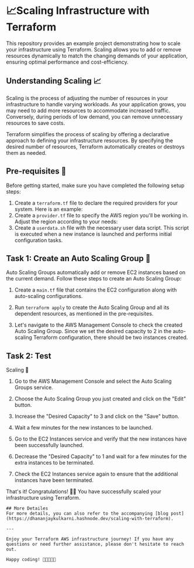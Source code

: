 # 📈Scaling Infrastructure with Terraform

This repository provides an example project demonstrating how to scale your infrastructure using Terraform. Scaling allows you to add or remove resources dynamically to match the changing demands of your application, ensuring optimal performance and cost-efficiency.

## Understanding Scaling 📈

Scaling is the process of adjusting the number of resources in your infrastructure to handle varying workloads. As your application grows, you may need to add more resources to accommodate increased traffic. Conversely, during periods of low demand, you can remove unnecessary resources to save costs.

Terraform simplifies the process of scaling by offering a declarative approach to defining your infrastructure resources. By specifying the desired number of resources, Terraform automatically creates or destroys them as needed.

## Pre-requisites 🔑

Before getting started, make sure you have completed the following setup steps:

1. Create a `terraform.tf` file to declare the required providers for your system. Here is an example:
2. Create a `provider.tf` file to specify the AWS region you'll be working in. Adjust the region according to your needs:
3. Create a `userdata.sh` file with the necessary user data script. This script is executed when a new instance is launched and performs initial configuration tasks.

## Task 1: Create an Auto Scaling Group 🏢

Auto Scaling Groups automatically add or remove EC2 instances based on the current demand. Follow these steps to create an Auto Scaling Group:

1. Create a `main.tf` file that contains the EC2 configuration along with auto-scaling configurations.

2. Run `terraform apply` to create the Auto Scaling Group and all its dependent resources, as mentioned in the pre-requisites.

3. Let's navigate to the AWS Management Console to check the created Auto Scaling Group. Since we set the desired capacity to 2 in the auto-scaling Terraform configuration, there should be two instances created.

## Task 2: Test

 Scaling 🧪

1. Go to the AWS Management Console and select the Auto Scaling Groups service.

2. Choose the Auto Scaling Group you just created and click on the "Edit" button.

3. Increase the "Desired Capacity" to 3 and click on the "Save" button.

4. Wait a few minutes for the new instances to be launched.

5. Go to the EC2 Instances service and verify that the new instances have been successfully launched.

6. Decrease the "Desired Capacity" to 1 and wait for a few minutes for the extra instances to be terminated.

7. Check the EC2 Instances service again to ensure that the additional instances have been terminated.

That's it! Congratulations! 🎊🎉 You have successfully scaled your infrastructure using Terraform.

```
## More Detailes
For more details, you can also refer to the accompanying [blog post](https://dhananjaykulkarni.hashnode.dev/scaling-with-terraform).

---

Enjoy your Terraform AWS infrastructure journey! If you have any questions or need further assistance, please don't hesitate to reach out.

Happy coding! 🚀👩‍💻👨‍💻
